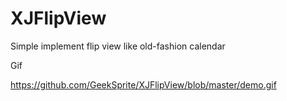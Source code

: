 # XJFlipView
Simple implement flip view like old-fashion calendar

Gif

https://github.com/GeekSprite/XJFlipView/blob/master/demo.gif
